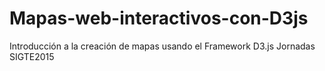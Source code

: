 # Mapas-web-interactivos-con-D3js
Introducción a la creación de mapas usando el Framework D3.js Jornadas SIGTE2015
